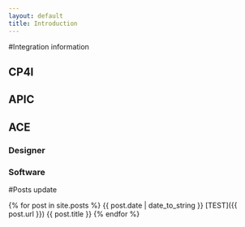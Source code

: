 ```yaml
---
layout: default
title: Introduction
---
```


#Integration information

## CP4I
## APIC
## ACE
### Designer
### Software

#Posts update

{% for post in site.posts %}
{{ post.date | date_to_string }} [TEST]({{ post.url }}) {{ post.title }}
{% endfor %}

